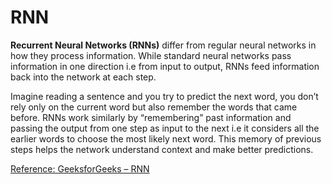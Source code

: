 # RNN
**Recurrent Neural Networks (RNNs)** differ from regular neural networks in how they process information. While standard neural networks pass information in one direction 
i.e from input to output, RNNs feed information back into the network at each step.

Imagine reading a sentence and you try to predict the next word, you don’t rely only on the current word but also remember the words that came before. RNNs work similarly by
“remembering” past information and passing the output from one step as input to the next i.e it considers all the earlier words to choose the most likely next word. This memory
of previous steps helps the network understand context and make better predictions.

[Reference: GeeksforGeeks – RNN](https://www.geeksforgeeks.org/introduction-to-recurrent-neural-network/) <br>

